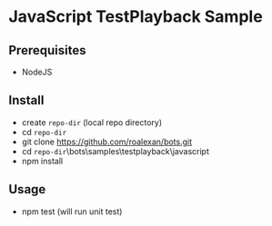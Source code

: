 # JavaScript TestPlayback Sample

## Prerequisites

- NodeJS

## Install

- create `repo-dir` (local repo directory)
- cd `repo-dir`
- git clone https://github.com/roalexan/bots.git
- cd `repo-dir`\bots\samples\testplayback\javascript
- npm install

## Usage

- npm test (will run unit test)